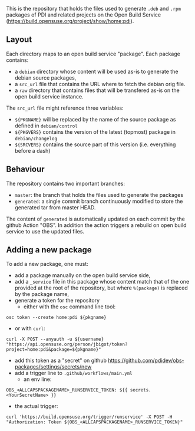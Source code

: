 This is the repository that holds the files used to generate `.deb` and `.rpm`
packages of PDI and related projects on the Open Build Service
(https://build.opensuse.org/project/show/home:pdi).

## Layout

Each directory maps to an open build service "package".
Each package contains:
* a `debian` directory whose content will be used as-is to generate the debian
  source packages,
* a `src_url` file that contains the URL where to fetch the debian orig file.
* a `raw` directory that contains files that will be transfered as-is on the
  open build service instance.

The `src_url` file might reference three variables:
* `${PKGNAME}` will be replaced by the name of the source package as defined in
  `debian/control`
* `${PKGVERS}` contains the version of the latest (topmost) package in
  `debian/changelog`
* `${SRCVERS}` contains the source part of this version (i.e. everything before
  a dash)

## Behaviour

The repository contains two important branches:
* `master`: the branch that holds the files used to generate the packages
* `generated`: a single commit branch continuously modified to store the
  generated tar from master HEAD.

The content of `generated` is automatically updated on each commit by the github
Action "OBS".
In addition the action triggers a rebuild on open build service to use the
updated files.

## Adding a new package

To add a new package, one must:
* add a package manually on the open build service side,
* add a `_service` file in this package whose content match that of the one
  provided at the root of the repository, but where `%(package)` is replaced by
  the package name,
* generate a token for the repository
  - either with the `osc` command line tool:
```
osc token --create home:pdi ${pkgname}
```
  - or with `curl`:
```
curl -X POST --anyauth -u ${username} "https://api.opensuse.org/person/jbigot/token?project=home:pdi&package=${pkgname}"
```
* add this token as a "secret" on github
  https://github.com/pdidev/obs-packages/settings/secrets/new
* add a trigger line to `.github/workflows/main.yml`
  - an env line:
```
OBS_<ALLCAPSPACKAGENAME>_RUNSERVICE_TOKEN: ${{ secrets.<YourSecretName> }}
```
  - the actual trigger:
```
curl 'https://build.opensuse.org/trigger/runservice' -X POST -H "Authorization: Token ${OBS_<ALLCAPSPACKAGENAME>_RUNSERVICE_TOKEN}"
```
